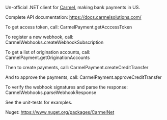 Un-official .NET client for [Carmel](https://www.carmelsolutions.com/), making bank payments in US.

Complete API documentation: https://docs.carmelsolutions.com/


To get access token, call: CarmelPayment.getAcccessToken

To register a new webhook, call: CarmelWebhooks.createWebhookSubscription

To get a list of origination accounts, call: CarmelPayment.getOriginationAccounts

Then to create payments, call: CarmelPayment.createCreditTransfer

And to approve the payments, call: CarmelPayment.approveCreditTransfer

To verify the webhook signatures and parse the response: CarmelWebhooks.parseWebhookResponse

See the unit-tests for examples.

Nuget: https://www.nuget.org/packages/CarmelNet
